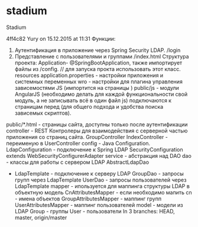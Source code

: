 # stadium
Stadium


4ff4c82 Yury on 15.12.2015 at 11:31
Функции:
1) Аутентификация в приложение через Spring Security LDAP. /login
2) Представление с пользователями и группами /index.html
Структура проекта:
 Application- @SpringBootApplication, также импортирует файлы из /config.
// для запуска прокта использовать этот класс.
resources
application.properties - настройки приложения и системных переменных
wro - настройки для плагина управления зависемостями JS (импортится на страницы <script src="js/angular-bootstrap.js" type="text/javascript"></script>)
public/js - модули AngularJS (необходимо делать для каждой функциональности свой модуль, а не записывать всё в один файл js)
подключаются к страницам перед </body> (для общего подхода и удобства поиска зависемых скриптов).
<script src="js/angular-bootstrap.js" type="text/javascript"></script>
<script src="js/storeModule.js"></script>
public/*.html - страницы сайта, доступны только после аутентификации
controller - REST Контролеры для взаимодействия с серверной частью приложения со страниц сайта.
GroupController
IndexController - переименую в UserController
config - Java Configuration.
LdapConfiguration - подключение к Spring LDAP
SecurityConfiguration extends WebSecurityConfigurerAdapter
service - абстракция над DAO
dao - классы для работы с сервером LDAP
AbstractLdapDao
- LdapTemplate - подключение к серверу LDAP
GroupDao - запросы групп через LdapTemplate
UserDao - запросы пользователей через LdapTemplate
mapper - ипользуется для маппинга структуры LDAP в объектную модель
CnAttributesMapper - если необходимо мапить cn - имена объектов
GroupAttributesMapper - маппинг групп
UserAttributesMapper - маппинг пользователей
model - модели из LDAP
Group - группы
User - пользователи
In 3 branches:
 HEAD, master, origin/master
